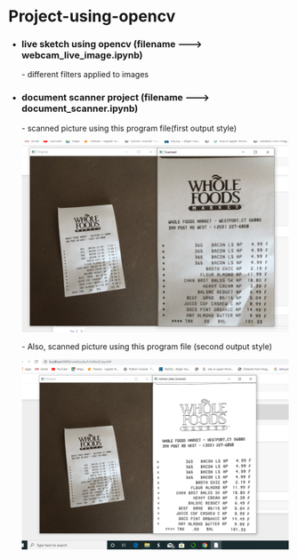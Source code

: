 # Project-using-opencv
- <h3>live sketch using opencv (filename --->  webcam_live_image.ipynb)</h3>
  - different filters applied to images 
- <h3>document scanner project (filename ---> document_scanner.ipynb)</h3>
  - scanned picture using this program file(first output style)
    <p align="center">
    <img src="screen2.png" width="700" title="output1">
    </p>
  -  Also, scanned picture using this program file (second output style)
     <p align="center">
     <img src="screen.png" width="700" title="scanned output">
     </p>
